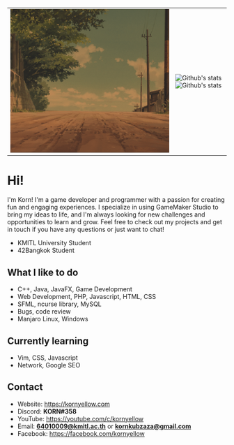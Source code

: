 |                                             |                                                                                                                                                                                                                                               |
|---------------------------------------------|-----------------------------------------------------------------------------------------------------------------------------------------------------------------------------------------------------------------------------------------------|
| <img alt="Banner image" src="gruvbox.png"/> | <img alt="Github's stats" src="https://github-readme-stats.vercel.app/api?username=kornyellow&show_icons=true&theme=gruvbox"><img alt="Github's stats" src="https://github-readme-streak-stats.herokuapp.com/?user=kornyellow&theme=gruvbox"> |

# Hi!

I'm Korn! I'm a game developer and programmer with a passion for creating fun and engaging experiences. I specialize in
using GameMaker Studio to bring my ideas to life, and I'm always looking for new challenges and opportunities to learn
and grow. Feel free to check out my projects and get in touch if you have any questions or just want to chat!

- KMITL University Student
- 42Bangkok Student

## What I like to do

- C++, Java, JavaFX, Game Development
- Web Development, PHP, Javascript, HTML, CSS
- SFML, ncurse library, MySQL
- Bugs, code review
- Manjaro Linux, Windows

## Currently learning

- Vim, CSS, Javascript
- Network, Google SEO

## Contact

- Website: https://kornyellow.com
- Discord: **KORN#358**
- YouTube: https://youtube.com/c/kornyellow
- Email: **64010009@kmitl.ac.th** or **kornkubzaza@gmail.com**
- Facebook: https://facebook.com/kornyellow
